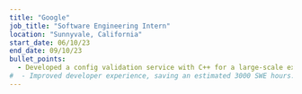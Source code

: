 ```yaml
---
title: "Google"
job_title: "Software Engineering Intern"
location: "Sunnyvale, California"
start_date: 06/10/23
end_date: 09/10/23
bullet_points:
  - Developed a config validation service with C++ for a large-scale experiment data processing platform. Reduced iteration time from weeks to days.
#  - Improved developer experience, saving an estimated 3000 SWE hours.
---
```

